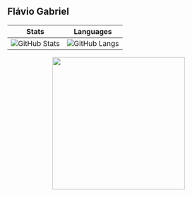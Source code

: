 ## Flávio Gabriel
| Stats                                     | Languages                   |
|--------------------------------------------------|---------------------------------------|
| ![GitHub Stats](https://github-readme-stats.vercel.app/api?username=FlavioGabrielB&show_icons=true&theme=aura) | ![GitHub Langs](https://github-readme-stats.vercel.app/api/top-langs/?username=FlavioGabrielB&theme=aura) |
<div align="center">
  <img src="https://media.giphy.com/media/FKGqMd25QoAY1J51LM/giphy.gif" width="300"/>
</div>

